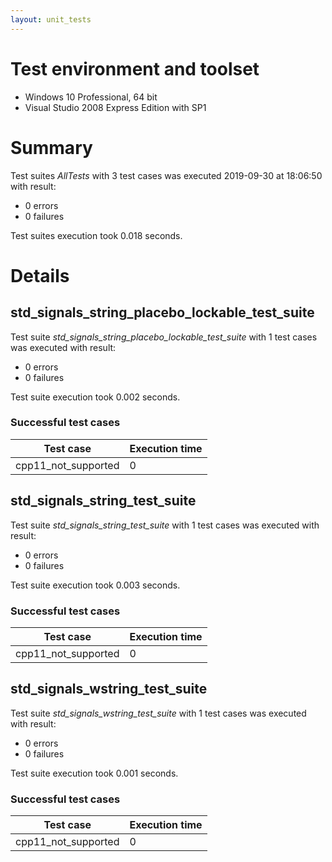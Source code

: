 ```yaml
---
layout: unit_tests
---
```


# Test environment and toolset 

* Windows 10 Professional, 64 bit
* Visual Studio 2008 Express Edition with SP1

# Summary

Test suites *AllTests* with 3 test cases was executed 2019-09-30 at 18:06:50 with result:

* 0 errors
* 0 failures

Test suites execution took 0.018 seconds.

# Details

## std_signals_string_placebo_lockable_test_suite

Test suite *std_signals_string_placebo_lockable_test_suite* with 1 test cases was executed with result:

* 0 errors
* 0 failures

Test suite execution took 0.002 seconds.

### Successful test cases

Test case|Execution time
-|-
cpp11_not_supported | 0

## std_signals_string_test_suite

Test suite *std_signals_string_test_suite* with 1 test cases was executed with result:

* 0 errors
* 0 failures

Test suite execution took 0.003 seconds.

### Successful test cases

Test case|Execution time
-|-
cpp11_not_supported | 0

## std_signals_wstring_test_suite

Test suite *std_signals_wstring_test_suite* with 1 test cases was executed with result:

* 0 errors
* 0 failures

Test suite execution took 0.001 seconds.

### Successful test cases

Test case|Execution time
-|-
cpp11_not_supported | 0
